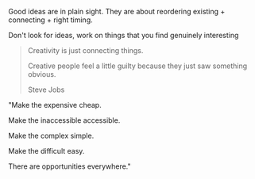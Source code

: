 ---
---

Good ideas are in plain sight. They are about reordering existing + connecting + right timing.

Don't look for ideas, work on things that you find genuinely interesting 

> Creativity is just connecting things. 
> 
> Creative people feel a little guilty because they just saw something obvious. 
> 
> Steve Jobs


"Make the expensive cheap.

Make the inaccessible accessible.

Make the complex simple.

Make the difficult easy.

There are opportunities everywhere."
